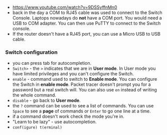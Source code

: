 
- https://www.youtube.com/watch?v=9DSSyffnMn0
- back in the day a COM to RJ45 cable was used to connect to the Switch Console. Laptops nowadays do **not** have a COM port. You would need a USB to COM adapter. You can then use PuTTY to connect to the Switch console.
- If the router doesn't have a RJ45 port, you can use a Micro USB to USB cable.

### Switch configuration
- you can press tab for autocompletion.
- `Switch>` - the `>` indicates that we are in **User mode**. In User mode you have limited privileges and you can't configure the Switch.
- `enable` - command used to switch to **Enable mode**. You can configure the Switch in **enable mode**. Packet tracer doesn't prompt you for a password but a real switch will. You can also use `en` instead of writing the whole command.
- `disable` - go back to **User mode**.
- the `?` command can be used to see a list of commands. You can use `Space` to see a **page** of commands or `Enter` to go one line at a time.
- if a command doesn't work check the mode you're in.
- "Learn to be lazy" - use autocompletion.
- `conf(igure) t(erminal)`